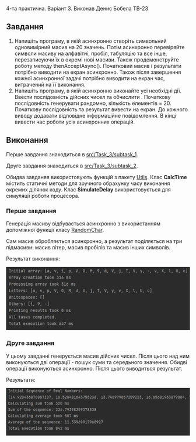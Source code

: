 4-та практична. Варіант 3. Виконав Денис Бобела ТВ-23

## Завдання

1. Напишіть програму, в якій асинхронно створіть символьний одновимірний масив на 20 значень. Потім асинхронно
   перевіряйте символи масиву на алфавітні, пробіл, табуляцію та все інше, перезаписуючи їх в окремі нові масиви. Також
   продемонструйте роботу методу thenAcceptAsync(). Початковий масив і результати потрібно виводити на екран асинхронно.
   Також після завершення кожної асинхронної задачі потрібно виводити на екран час, витрачений на її виконання.
2. Напишіть програму, в якій асинхронно виконайте усі необхідні дії. Ввести послідовність дійсних чисел та обчислити .
   Початкову послідовність генерувати рандомно, кількість елементів = 20. Початкову послідовність та результат вивести
   на екран. До кожного виводу додавати відповідне інформаційне повідомлення. В кінці вивести час роботи усіх
   асинхронних операцій.

## Виконання

Перше завдання знаходиться в [src/Task_3/subtask_1](src/Task_3/subtask_1).

Друге завдання знаходиться в [src/Task_3/subtask_2](src/Task_3/subtask_2).

Обидва завданяя використовують функцій з пакету [Utils](src/Task_3/Utils). Клас **CalcTime** містить статичні методи для
зручного обрахунку часу виконання окремих ділянок коду. Клас **SimulateDelay** використовується для симуляції роботи
процесора.

### Перше завдання

Генерація масиву відбувається асинхронно з використанням допоміжної функції
класу [RandomChar](src/Task_3/subtask_1/Utils/RandomChar.java).

Сам масив обробляється асинхронно, а результат поділяється на три підмасиви: масив літер, масив пробілів та масив інших
символів.

Результат виконання:

![](misc/result1.png)

### Друге завдання

У цьому завданні генерується масив дійсних чисел. Після цього над ним виконуються дві операції - пошук суми
та середьного значення. Обидві операції виконуються асинхронно. Після цього виводиться результат.

Результати:

![](misc/result2.png)
